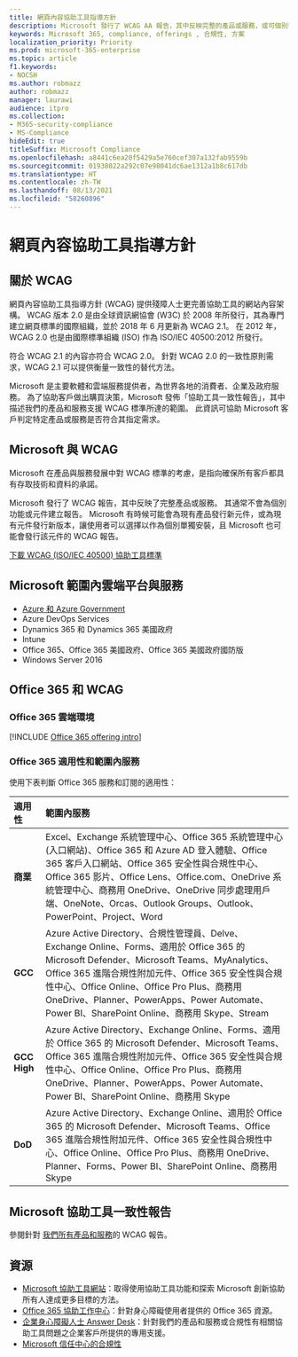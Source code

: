 ```yaml
---
title: 網頁內容協助工具指導方針
description: Microsoft 發行了 WCAG AA 報告，其中反映完整的產品或服務，或可個別安裝的部分產品。
keywords: Microsoft 365, compliance, offerings , 合規性, 方案
localization_priority: Priority
ms.prod: microsoft-365-enterprise
ms.topic: article
f1.keywords:
- NOCSH
ms.author: robmazz
author: robmazz
manager: laurawi
audience: itpro
ms.collection:
- M365-security-compliance
- MS-Compliance
hideEdit: true
titleSuffix: Microsoft Compliance
ms.openlocfilehash: a8441c6ea20f5429a5e760cef307a132fab9559b
ms.sourcegitcommit: 01938022a292c07e98041dc6ae1312a1b8c617db
ms.translationtype: HT
ms.contentlocale: zh-TW
ms.lasthandoff: 08/13/2021
ms.locfileid: "58260896"
---
```

# <a name="web-content-accessibility-guidelines"></a>網頁內容協助工具指導方針

## <a name="about-wcag"></a>關於 WCAG

網頁內容協助工具指導方針 (WCAG) 提供殘障人士更完善協助工具的網站內容架構。 WCAG 版本 2.0 是由全球資訊網協會 (W3C) 於 2008 年所發行，其為專門建立網頁標準的國際組織，並於 2018 年 6 月更新為 WCAG 2.1。 在 2012 年，WCAG 2.0 也是由國際標準組織 (ISO) 作為 ISO/IEC 40500:2012 所發行。

符合 WCAG 2.1 的內容亦符合 WCAG 2.0。 針對 WCAG 2.0 的一致性原則需求，WCAG 2.1 可以提供衡量一致性的替代方法。

Microsoft 是主要軟體和雲端服務提供者，為世界各地的消費者、企業及政府服務。 為了協助客戶做出購買決策，Microsoft 發佈「協助工具一致性報告」，其中描述我們的產品和服務支援 WCAG 標準所達的範圍。 此資訊可協助 Microsoft 客戶判定特定產品或服務是否符合其指定需求。
  
## <a name="microsoft-and-wcag"></a>Microsoft 與 WCAG

Microsoft 在產品與服務發展中對 WCAG 標準的考慮，是指向確保所有客戶都具有存取技術和資料的承諾。

Microsoft 發行了 WCAG 報告，其中反映了完整產品或服務。 其通常不會為個別功能或元件建立報告。 Microsoft 有時候可能會為現有產品發行新元件，或為現有元件發行新版本，讓使用者可以選擇以作為個別單獨安裝，且 Microsoft 也可能會發行該元件的 WCAG 報告。

[下載 WCAG (ISO/IEC 40500) 協助工具標準](https://www.w3.org/WAI/standards-guidelines/wcag/)

## <a name="microsoft-in-scope-cloud-platforms--services"></a>Microsoft 範圍內雲端平台與服務

- [Azure 和 Azure Government](https://go.microsoft.com/fwlink/p/?linkid=2051569)
- Azure DevOps Services
- Dynamics 365 和 Dynamics 365 美國政府
- Intune
- Office 365、Office 365 美國政府、Office 365 美國政府國防版
- Windows Server 2016

## <a name="office-365-and-wcag"></a>Office 365 和 WCAG

### <a name="office-365-cloud-environments"></a>Office 365 雲端環境

[!INCLUDE [Office 365 offering intro](../includes/o365-offering-introduction.md)]

### <a name="office-365-applicability-and-in-scope-services"></a>Office 365 適用性和範圍內服務

使用下表判斷 Office 365 服務和訂閱的適用性：

| **適用性** | **範圍內服務** |
|:------------------|:----------------------|
| **商業** | Excel、Exchange 系統管理中心、Office 365 系統管理中心 (入口網站)、Office 365 和 Azure AD 登入體驗、Office 365 客戶入口網站、Office 365 安全性與合規性中心、Office 365 影片、Office Lens、Office.com、OneDrive 系統管理中心、商務用 OneDrive、OneDrive 同步處理用戶端、OneNote、Orcas、Outlook Groups、Outlook、PowerPoint、Project、Word  |
| **GCC** | Azure Active Directory、合規性管理員、Delve、Exchange Online、Forms、適用於 Office 365 的 Microsoft Defender、Microsoft Teams、MyAnalytics、Office 365 進階合規性附加元件、Office 365 安全性與合規性中心、Office Online、Office Pro Plus、商務用 OneDrive、Planner、PowerApps、Power Automate、Power BI、SharePoint Online、商務用 Skype、Stream |
| **GCC High** | Azure Active Directory、Exchange Online、Forms、適用於 Office 365 的 Microsoft Defender、Microsoft Teams、Office 365 進階合規性附加元件、Office 365 安全性與合規性中心、Office Online、Office Pro Plus、商務用 OneDrive、Planner、PowerApps、Power Automate、Power BI、SharePoint Online、商務用 Skype |
| **DoD** | Azure Active Directory、Exchange Online、適用於 Office 365 的 Microsoft Defender、Microsoft Teams、Office 365 進階合規性附加元件、Office 365 安全性與合規性中心、Office Online、Office Pro Plus、商務用 OneDrive、Planner、Forms、Power BI、SharePoint Online、商務用 Skype |

## <a name="microsoft-accessibility-conformance-reports"></a>Microsoft 協助工具一致性報告

參閱針對 [我們所有產品和服務](https://cloudblogs.microsoft.com/industry-blog/government/2018/09/11/accessibility-conformance-reports/)的 WCAG 報告。

## <a name="resources"></a>資源

- [Microsoft 協助工具網站](https://www.microsoft.com/accessibility)：取得使用協助工具功能和探索 Microsoft 創新協助所有人達成更多目標的方法。
- [Office 365 協助工作中心](https://go.microsoft.com/fwlink/p/?linkid=2051801)：針對身心障礙使用者提供的 Office 365 資源。
- [企業身心障礙人士 Answer Desk](https://go.microsoft.com/fwlink/p/?linkid=2050890)：針對我們的產品和服務或合規性有相關協助工具問題之企業客戶所提供的專用支援。
- [Microsoft 信任中心的合規性](https://www.microsoft.com/trust-center/compliance/compliance-overview)
